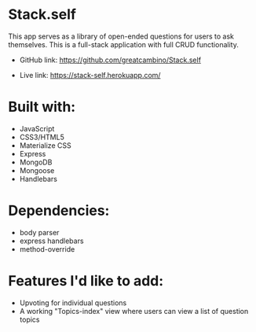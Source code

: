 # Stack.self
This app serves as a library of open-ended questions for users to ask themselves. This is a full-stack application with full CRUD functionality.  

* GitHub link: https://github.com/greatcambino/Stack.self

* Live link: https://stack-self.herokuapp.com/

# Built with: 
* JavaScript 
* CSS3/HTML5
* Materialize CSS 
* Express 
* MongoDB
* Mongoose 
* Handlebars 

# Dependencies: 
* body parser 
* express handlebars 
* method-override 

# Features I'd like to add: 
* Upvoting for individual questions 
* A working "Topics-index" view where users can view a list of question topics
